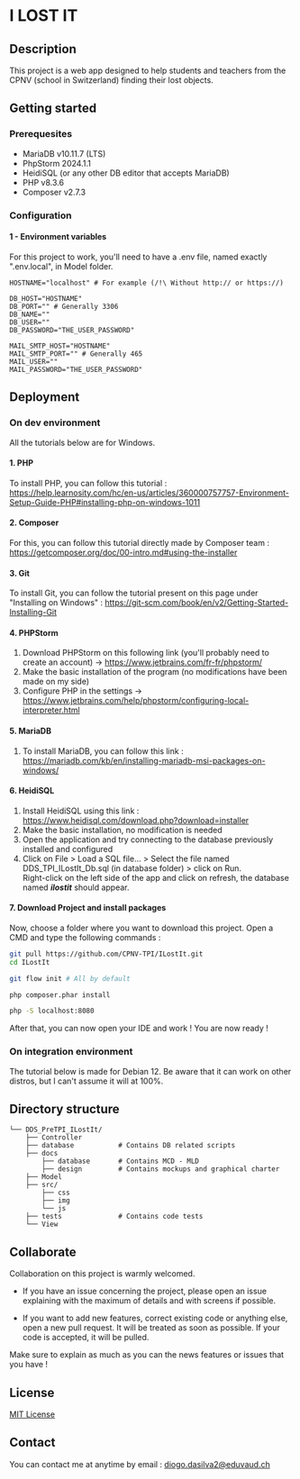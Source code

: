 # I LOST IT

## Description
This project is a web app designed to help students and teachers from the CPNV (school in Switzerland) finding their lost objects.

## Getting started

### Prerequesites

- MariaDB v10.11.7 (LTS)
- PhpStorm 2024.1.1
- HeidiSQL (or any other DB editor that accepts MariaDB)
- PHP v8.3.6
- Composer v2.7.3

### Configuration

#### 1 - Environment variables
For this project to work, you'll need to have a .env file, named exactly ".env.local", in Model folder.

````dotenv
HOSTNAME="localhost" # For example (/!\ Without http:// or https://)

DB_HOST="HOSTNAME"
DB_PORT="" # Generally 3306
DB_NAME=""
DB_USER=""
DB_PASSWORD="THE_USER_PASSWORD"

MAIL_SMTP_HOST="HOSTNAME"
MAIL_SMTP_PORT="" # Generally 465
MAIL_USER=""
MAIL_PASSWORD="THE_USER_PASSWORD"
````

## Deployment

### On dev environment
All the tutorials below are for Windows.

#### 1. PHP
To install PHP, you can follow this tutorial : https://help.learnosity.com/hc/en-us/articles/360000757757-Environment-Setup-Guide-PHP#installing-php-on-windows-1011

#### 2. Composer
For this, you can follow this tutorial directly made by Composer team : https://getcomposer.org/doc/00-intro.md#using-the-installer

#### 3. Git
To install Git, you can follow the tutorial present on this page under "Installing on Windows" : https://git-scm.com/book/en/v2/Getting-Started-Installing-Git

#### 4. PHPStorm
1. Download PHPStorm on this following link (you'll probably need to create an account) -> https://www.jetbrains.com/fr-fr/phpstorm/
2. Make the basic installation of the program (no modifications have been made on my side)
3. Configure PHP in the settings -> https://www.jetbrains.com/help/phpstorm/configuring-local-interpreter.html

#### 5. MariaDB
1. To install MariaDB, you can follow this link : https://mariadb.com/kb/en/installing-mariadb-msi-packages-on-windows/

#### 6. HeidiSQL
1. Install HeidiSQL using this link : https://www.heidisql.com/download.php?download=installer
2. Make the basic installation, no modification is needed
3. Open the application and try connecting to the database previously installed and configured
4. Click on File > Load a SQL file... > Select the file named DDS_TPI_ILostIt_Db.sql (in database folder) > click on Run.
   <br> Right-click on the left side of the app and click on refresh, the database named ***ilostit*** should appear.

#### 7. Download Project and install packages
Now, choose a folder where you want to download this project. Open a CMD and type the following commands :

```bash
git pull https://github.com/CPNV-TPI/ILostIt.git
cd ILostIt

git flow init # All by default

php composer.phar install

php -S localhost:8080
```

After that, you can now open your IDE and work ! You are now ready !

### On integration environment

The tutorial below is made for Debian 12. Be aware that it can work on other distros, but I can't assume it will at 100%.

## Directory structure

```
└── DDS_PreTPI_ILostIt/
    ├── Controller
    ├── database           # Contains DB related scripts
    ├── docs
        ├── database       # Contains MCD - MLD
        ├── design         # Contains mockups and graphical charter
    ├── Model
    ├── src/
        ├── css
        ├── img
        └── js
    ├── tests              # Contains code tests
    └── View
```

## Collaborate

Collaboration on this project is warmly welcomed.

- If you have an issue concerning the project, please open an issue explaining with the maximum of details and with screens if possible.

- If you want to add new features, correct existing code or anything else, open a new pull request. It will be treated as soon as possible.
If your code is accepted, it will be pulled.

Make sure to explain as much as you can the news features or issues that you have !

## License

[MIT License](https://github.com/CPNV-TPI/ILostIt/blob/develop/LICENSE)

## Contact

You can contact me at anytime by email : diogo.dasilva2@eduvaud.ch
